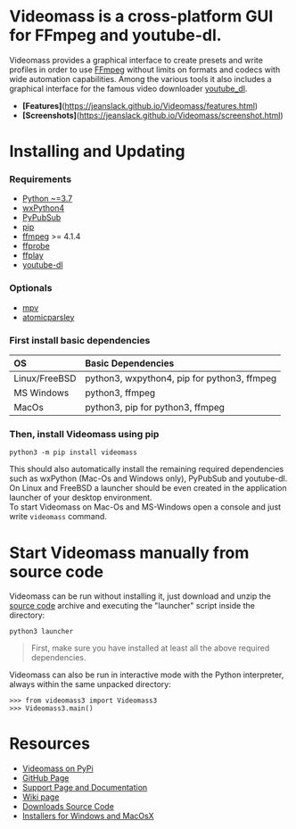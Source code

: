 # **Videomass** is a cross-platform GUI for FFmpeg and youtube-dl.
Videomass provides a graphical interface to create presets and write profiles 
in order to use [FFmpeg](https://www.ffmpeg.org/) without limits on formats and 
codecs with wide automation capabilities. Among the various tools it also 
includes a graphical interface for the famous video downloader 
[youtube_dl](http://ytdl-org.github.io/youtube-dl/).

- **[Features]**(https://jeanslack.github.io/Videomass/features.html)
- **[Screenshots]**(https://jeanslack.github.io/Videomass/screenshot.html)

# Installing and Updating

### Requirements
- [Python ~=3.7](https://www.python.org/)
- [wxPython4](https://wxpython.org/)
- [PyPubSub](https://pypi.org/project/PyPubSub/)
- [pip](https://pypi.org/project/pip/)
- [ffmpeg](https://ffmpeg.org/) >= 4.1.4
- [ffprobe](https://ffmpeg.org/ffprobe.html)
- [ffplay](http://ffmpeg.org/ffplay.html)
- [youtube-dl](https://pypi.org/project/youtube_dl/)

### Optionals
- [mpv](https://mpv.io/)
- [atomicparsley](http://atomicparsley.sourceforge.net/)

### First install basic dependencies

| **OS**                       | **Basic Dependencies**                       |
|:-----------------------------|:---------------------------------------------|
|Linux/FreeBSD                 |python3, wxpython4, pip for python3, ffmpeg   |
|MS Windows                    |python3, ffmpeg                               |
|MacOs                         |python3, pip for python3, ffmpeg              |

### Then, install Videomass using pip

`python3 -m pip install videomass`   

This should also automatically install the remaining required dependencies such 
as wxPython (Mac-Os and Windows only), PyPubSub and youtube-dl.   
On Linux and FreeBSD a launcher should be even created in the application 
launcher of your desktop environment.   
To start Videomass on Mac-Os and MS-Windows open a console and just write 
`videomass` command.   

# Start Videomass manually from source code
Videomass can be run without installing it, just download and unzip the 
[source code](https://github.com/jeanslack/Videomass/releases) archive and 
executing the "launcher" script inside the directory:   

`python3 launcher`   

> First, make sure you have installed at least all the above required 
dependencies.   

Videomass can also be run in interactive mode with the Python interpreter, 
always within the same unpacked directory:   

`>>> from videomass3 import Videomass3`   
`>>> Videomass3.main()`   

# Resources
* [Videomass on PyPi](https://pypi.org/project/videomass/)
* [GitHub Page](https://github.com/jeanslack/Videomass)
* [Support Page and Documentation](http://jeanslack.github.io/Videomass)
* [Wiki page](https://github.com/jeanslack/Videomass/wiki)
* [Downloads Source Code](https://github.com/jeanslack/Videomass/releases)
* [Installers for Windows and MacOsX](https://sourceforge.net/projects/videomass2/)


